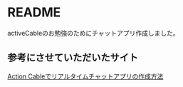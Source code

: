 # README

activeCableのお勉強のためにチャットアプリ作成しました。

## 参考にさせていただいたサイト

[Action Cableでリアルタイムチャットアプリの作成方法](https://qiita.com/Hijiri-K/items/c3774c72a2cb68e1a720)
